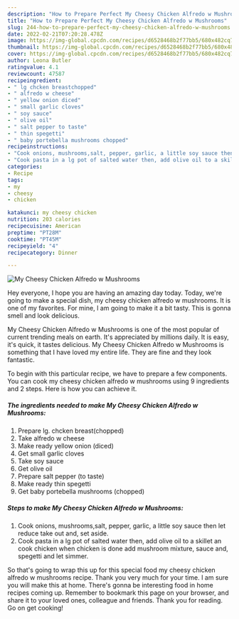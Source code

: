 ```yaml
---
description: "How to Prepare Perfect My Cheesy Chicken Alfredo w Mushrooms"
title: "How to Prepare Perfect My Cheesy Chicken Alfredo w Mushrooms"
slug: 244-how-to-prepare-perfect-my-cheesy-chicken-alfredo-w-mushrooms
date: 2022-02-21T07:20:28.478Z
image: https://img-global.cpcdn.com/recipes/d6528468b2f77bb5/680x482cq70/my-cheesy-chicken-alfredo-w-mushrooms-recipe-main-photo.jpg
thumbnail: https://img-global.cpcdn.com/recipes/d6528468b2f77bb5/680x482cq70/my-cheesy-chicken-alfredo-w-mushrooms-recipe-main-photo.jpg
cover: https://img-global.cpcdn.com/recipes/d6528468b2f77bb5/680x482cq70/my-cheesy-chicken-alfredo-w-mushrooms-recipe-main-photo.jpg
author: Leona Butler
ratingvalue: 4.1
reviewcount: 47587
recipeingredient:
- " lg chcken breastchopped"
- " alfredo w cheese"
- " yellow onion diced"
- " small garlic cloves"
- " soy sauce"
- " olive oil"
- " salt pepper to taste"
- " thin spegetti"
- " baby portebella mushrooms chopped"
recipeinstructions:
- "Cook onions, mushrooms,salt, pepper, garlic, a little soy sauce then let reduce take out and, set aside."
- "Cook pasta in a lg pot of salted water then, add olive oil to a skillet an cook chicken when chicken is done add mushroom mixture, sauce and, spegetti and let simmer."
categories:
- Recipe
tags:
- my
- cheesy
- chicken

katakunci: my cheesy chicken 
nutrition: 203 calories
recipecuisine: American
preptime: "PT28M"
cooktime: "PT45M"
recipeyield: "4"
recipecategory: Dinner

---
```



![My Cheesy Chicken Alfredo w Mushrooms](https://img-global.cpcdn.com/recipes/d6528468b2f77bb5/680x482cq70/my-cheesy-chicken-alfredo-w-mushrooms-recipe-main-photo.jpg)

Hey everyone, I hope you are having an amazing day today. Today, we're going to make a special dish, my cheesy chicken alfredo w mushrooms. It is one of my favorites. For mine, I am going to make it a bit tasty. This is gonna smell and look delicious.



My Cheesy Chicken Alfredo w Mushrooms is one of the most popular of current trending meals on earth. It's appreciated by millions daily. It is easy, it's quick, it tastes delicious. My Cheesy Chicken Alfredo w Mushrooms is something that I have loved my entire life. They are fine and they look fantastic.


To begin with this particular recipe, we have to prepare a few components. You can cook my cheesy chicken alfredo w mushrooms using 9 ingredients and 2 steps. Here is how you can achieve it.

<!--inarticleads1-->

##### The ingredients needed to make My Cheesy Chicken Alfredo w Mushrooms:

1. Prepare  lg. chcken breast(chopped)
1. Take  alfredo w cheese
1. Make ready  yellow onion (diced)
1. Get  small garlic cloves
1. Take  soy sauce
1. Get  olive oil
1. Prepare  salt pepper (to taste)
1. Make ready  thin spegetti
1. Get  baby portebella mushrooms (chopped)




<!--inarticleads2-->

##### Steps to make My Cheesy Chicken Alfredo w Mushrooms:

1. Cook onions, mushrooms,salt, pepper, garlic, a little soy sauce then let reduce take out and, set aside.
1. Cook pasta in a lg pot of salted water then, add olive oil to a skillet an cook chicken when chicken is done add mushroom mixture, sauce and, spegetti and let simmer.




So that's going to wrap this up for this special food my cheesy chicken alfredo w mushrooms recipe. Thank you very much for your time. I am sure you will make this at home. There's gonna be interesting food in home recipes coming up. Remember to bookmark this page on your browser, and share it to your loved ones, colleague and friends. Thank you for reading. Go on get cooking!
